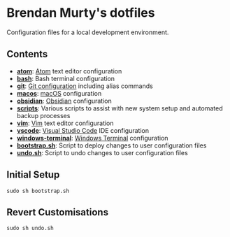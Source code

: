 # Brendan Murty's dotfiles

Configuration files for a local development environment.

## Contents

- **[atom](atom/)**: [Atom](https://atom.io/) text editor configuration
- **[bash](bash/)**: Bash terminal configuration
- **[git](git/)**: [Git configuration](https://git-scm.com/docs/git-config) including alias commands
- **[macos](macos/)**: [macOS](https://www.apple.com/au/macos/big-sur/) configuration
- **[obsidian](obsidian/)**: [Obsidian](https://obsidian.md/) configuration
- **[scripts](scripts/)**: Various scripts to assist with new system setup and automated backup processes
- **[vim](vim/)**: [Vim](http://www.vim.org/) text editor configuration
- **[vscode](vscode/)**: [Visual Studio Code](https://code.visualstudio.com/) IDE configuration
- **[windows-terminal](windows-terminal/)**: [Windows Terminal](https://www.microsoft.com/en-us/p/windows-terminal/9n0dx20hk701) configuration
- **[bootstrap.sh](bootstrap.sh)**: Script to deploy changes to user configuration files
- **[undo.sh](undo.sh)**: Script to undo changes to user configuration files

## Initial Setup

```
sudo sh bootstrap.sh
```

## Revert Customisations

```
sudo sh undo.sh
```
